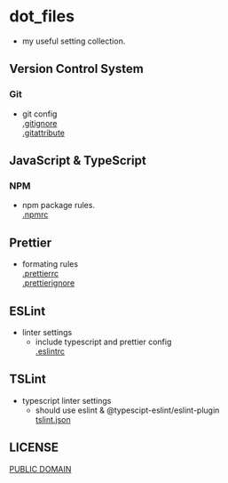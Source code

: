 dot_files
====
- my useful setting collection.

## Version Control System
### Git
- git config  
[.gitignore](./.gitignore)    
[.gitattribute](./)  
  
## JavaScript & TypeScript 
### NPM
- npm package rules.  
[.npmrc](./.npmrc)  
  
## Prettier
- formating rules  
[.prettierrc](./.prettierrc)  
[.prettierignore](./.prettierignore)

## ESLint
- linter settings  
  - include typescript and prettier config  
[.eslintrc](./.eslintrc)  
  
## TSLint
- typescript linter settings  
   - should use eslint & @typescipt-eslint/eslint-plugin  
[tslint.json](./tslint.json)  
  
## LICENSE
[PUBLIC DOMAIN](LICENSE)  
